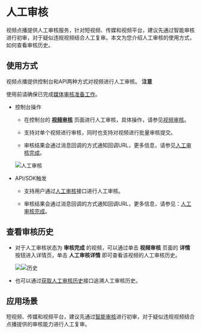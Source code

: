 人工审核 
=========================

视频点播提供人工审核服务，针对短视频、传媒和视频平台，建议先通过智能审核进行初审，对于疑似违规视频结合人工复审。本文为您介绍人工审核的使用方式，如何查看审核历史。

使用方式 
-------------------------

视频点播提供控制台和API两种方式对视频进行人工审核。
**注意**

使用前请确保已完成[媒体审核准备工作](~~100662~~)。

* 控制台操作

  * 在控制台的 **[视频审核](https://vod.console.aliyun.com/settings/workflow#/check/video)** 页面进行人工审核，具体操作，请参见[视频审核](/intl.zh-CN/控制台指南/审核管理/视频审核.md)。

    
  
  * 支持对单个视频进行审核，同时也支持对视频进行批量审核提交。

    
  
  * 审核结果会通过消息回调的方式通知回调URL，更多信息，请参见[人工审核完成](/intl.zh-CN/开发指南/事件通知/事件列表/人工审核完成.md)。

    
  

  

  ![人工审核](https://static-aliyun-doc.oss-accelerate.aliyuncs.com/assets/img/zh-CN/2246855061/p181840.png)
  

* API/SDK触发

  * 支持用户通过[人工审核](/intl.zh-CN/服务端API/媒体审核/人工审核/人工审核.md)接口进行人工审核。

    
  
  * 审核结果会通过消息回调的方式通知回调URL，更多信息，请参见：[人工审核完成](/intl.zh-CN/开发指南/事件通知/事件列表/人工审核完成.md)。

    
  

  




查看审核历史 
---------------------------

* 对于人工审核状态为 **审核完成** 的视频，可以通过单击 **视频审核** 页面的 **详情** 按钮进入详情页，单击 **人工审核详情** 即可查看该视频的人工审核历史。

  ![](https://static-aliyun-doc.oss-accelerate.aliyuncs.com/assets/img/zh-CN/2246855061/p178349.jpg)![历史](https://static-aliyun-doc.oss-accelerate.aliyuncs.com/assets/img/zh-CN/2246855061/p181846.png)
  

* 也可以通过[获取人工审核历史](/intl.zh-CN/服务端API/媒体审核/人工审核/获取人工审核历史.md)接口追溯人工审核历史。

  




应用场景 
-------------------------

短视频、传媒和视频平台，建议先通过[智能审核](/intl.zh-CN/开发指南/媒体审核/智能审核.md)进行初审，对于疑似违规视频结合点播提供的审核能力进行人工复审。
